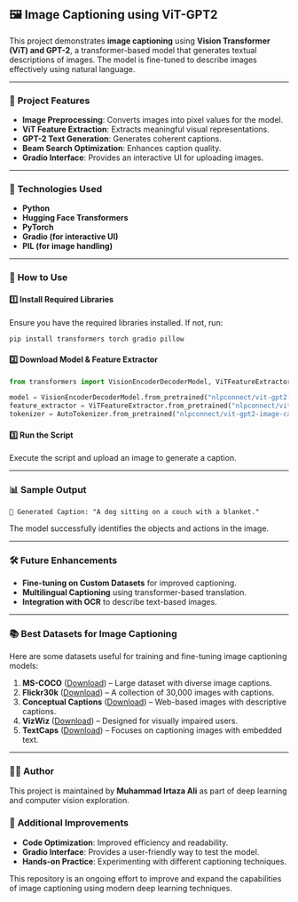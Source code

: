 ## 🖼️ **Image Captioning using ViT-GPT2**
This project demonstrates **image captioning** using **Vision Transformer (ViT) and GPT-2**, a transformer-based model that generates textual descriptions of images. The model is fine-tuned to describe images effectively using natural language.

---

### 📌 **Project Features**
- **Image Preprocessing**: Converts images into pixel values for the model.
- **ViT Feature Extraction**: Extracts meaningful visual representations.
- **GPT-2 Text Generation**: Generates coherent captions.
- **Beam Search Optimization**: Enhances caption quality.
- **Gradio Interface**: Provides an interactive UI for uploading images.

---

### 🚀 **Technologies Used**
- **Python**  
- **Hugging Face Transformers**  
- **PyTorch**  
- **Gradio (for interactive UI)**  
- **PIL (for image handling)**  

---

### 📂 **How to Use**
#### 1️⃣ **Install Required Libraries**
Ensure you have the required libraries installed. If not, run:
```bash
pip install transformers torch gradio pillow
```

#### 2️⃣ **Download Model & Feature Extractor**
```python
from transformers import VisionEncoderDecoderModel, ViTFeatureExtractor, AutoTokenizer

model = VisionEncoderDecoderModel.from_pretrained("nlpconnect/vit-gpt2-image-captioning")
feature_extractor = ViTFeatureExtractor.from_pretrained("nlpconnect/vit-gpt2-image-captioning")
tokenizer = AutoTokenizer.from_pretrained("nlpconnect/vit-gpt2-image-captioning")
```

#### 3️⃣ **Run the Script**
Execute the script and upload an image to generate a caption.

---

### 📊 **Sample Output**
```
🔹 Generated Caption: "A dog sitting on a couch with a blanket."
```
The model successfully identifies the objects and actions in the image.

---

### 🛠 **Future Enhancements**
- **Fine-tuning on Custom Datasets** for improved captioning.
- **Multilingual Captioning** using transformer-based translation.
- **Integration with OCR** to describe text-based images.

---

### 📚 **Best Datasets for Image Captioning**
Here are some datasets useful for training and fine-tuning image captioning models:

1. **MS-COCO** ([Download](https://cocodataset.org/#download)) – Large dataset with diverse image captions.
2. **Flickr30k** ([Download](https://www.kaggle.com/datasets/hsankesara/flickr-image-dataset)) – A collection of 30,000 images with captions.
3. **Conceptual Captions** ([Download](https://ai.google.com/research/ConceptualCaptions/)) – Web-based images with descriptive captions.
4. **VizWiz** ([Download](https://vizwiz.org/tasks-and-datasets/image-captioning/)) – Designed for visually impaired users.
5. **TextCaps** ([Download](https://textvqa.org/textcaps/)) – Focuses on captioning images with embedded text.

---

### 👨‍💻 **Author**
This project is maintained by **Muhammad Irtaza Ali** as part of deep learning and computer vision exploration. 

### 🔧 **Additional Improvements**
- **Code Optimization**: Improved efficiency and readability.
- **Gradio Interface**: Provides a user-friendly way to test the model.
- **Hands-on Practice**: Experimenting with different captioning techniques.

This repository is an ongoing effort to improve and expand the capabilities of image captioning using modern deep learning techniques.

